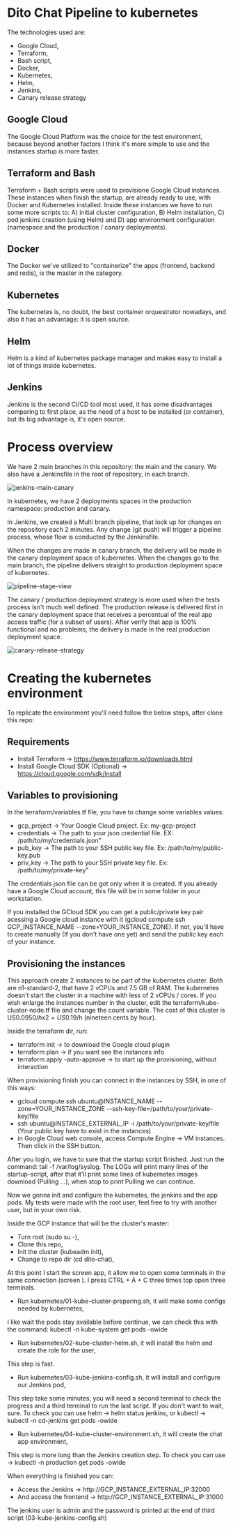 # Dito Chat Pipeline to kubernetes

The technologies used are:
 - Google Cloud,
 - Terraform,
 - Bash script,
 - Docker,
 - Kubernetes,
 - Helm,
 - Jenkins,
 - Canary release strategy


## Google Cloud
The Google Cloud Platform was the choice for the test environment, because beyond another factors I think it's more simple to use and the instances startup is more faster.

Terraform and Bash
------------------
Terraform + Bash scripts were used to provisione Google Cloud instances. These instances when finish the startup, are already ready to use, with Docker and Kubernetes installed.
Inside these instances we have to run some more scripts to: A) initial cluster configuration, B) Helm installation, C) pod jenkins creation (using Helm) and D) app environment configuration (namespace and the production / canary deployments).

Docker
------
The Docker we've utilized to "containerize" the apps (frontend, backend and redis), is the master in the category.

Kubernetes
----------
The kubernetes is, no doubt, the best container orquestrator nowadays, and also it has an advantage: it is open source.

Helm
----
Helm is a kind of kubernetes package manager and makes easy to install a lot of things inside kubernetes.

Jenkins
-------
Jenkins is the second CI/CD tool most used, it has some disadvantages comparing to first place, as the need of a host to be installed (or container), but its big advantage is, it's open source.

Process overview
================
We have 2 main branches in this repository: the main and the canary. We also have a Jenkinsfile in the root of repository, in each branch.

![jenkins-main-canary](pictures/dito-chat-main-canary.png)

In kubernetes, we have 2 deployments spaces in the production namespace: production and canary.

In Jenkins, we created a Multi branch pipeline, that look up for changes on the repository each 2 minutes.
Any change (git push) will trigger a pipeline process, whose flow is conducted by the Jenkinsfile.

When the changes are made in canary branch, the delivery will be made in the canary deployment space of kubernetes. When the changes go to the main branch, the pipeline delivers straight to production deployment space of kubernetes.

![pipeline-stage-view](pictures/pipeline-stage-view.png)

The canary / production deployment strategy is more used when the tests process isn't much well defined. The production release is delivered first in the canary deployment space that receives a percentual of the real app access traffic (for a subset of users). After verify that app is 100% functional and no problems, the delivery is made in the real production deployment space.

![canary-release-strategy](pictures/canary-release-strategy.png)



# Creating the kubernetes environment


To replicate the environment you'll need follow the below steps, after clone this repo:

Requirements
------------

 - Install Terraform -> https://www.terraform.io/downloads.html
 - Install Google Cloud SDK (Optional) -> https://cloud.google.com/sdk/install

Variables to provisioning
-------------------------

In the terraform/variables.tf file, you have to change some variables values:

 - gcp_project -> Your Google Cloud project. Ex: my-gcp-project
 - credentials -> The path to your json credential file. EX: /path/to/my/credentials.json"
 - pub_key -> The path to your SSH public key file. Ex: /path/to/my/public-key.pub
 - priv_key -> The path to your SSH private key file. Ex: /path/to/my/private-key"


The credentials json file can be got only when it is created. If you already have a Google Cloud account, this file will be in some folder in your workstation.

If you installed the GCloud SDK you can get a public/private key pair acessing a Google cloud instance with it (gcloud compute ssh GCP_INSTANCE_NAME --zone=YOUR_INSTANCE_ZONE). If not, you'll have to create manually (If you don't have one yet) and send the public key each of your instance.


Provisioning the instances
--------------------------

This approach create 2 instances to be part of the kubernetes cluster.
Both are n1-standard-2, that have 2 vCPUs and 7.5 GB of RAM. The kubernetes doesn't start the cluster in a machine with less of 2 vCPUs / cores.
If you wish enlarge the instances number in the cluster, edit the terraform/kube-cluster-node.tf file and change the count variable.
The cost of this cluster is US$0.0950/h x 2 = US$0.19/h (nineteen cents by hour).


Inside the terraform dir, run:

 - terraform init -> to download the Google cloud plugin
 - terraform plan -> if you want see the instances info
 - terraform apply -auto-approve -> to start up the provisioning, without interaction


When provisioning finish you can connect in the instances by SSH, in one of this ways:

 - gcloud compute ssh ubuntu@INSTANCE_NAME --zone=YOUR_INSTANCE_ZONE --ssh-key-file=/path/to/your/private-key/file
 - ssh ubuntu@INSTANCE_EXTERNAL_IP -i /path/to/your/private-key/file (Your public key have to exist in the instances)
 - in Google Cloud web console, access Compute Engine -> VM instances. Then click in the SSH button.

After you login, we have to sure that the startup script finished. Just run the command: tail -f /var/log/syslog.
The LOGs will print many lines of the startup-script, after that it'll print some lines of kubernetes images download (Pulling ...), when stop to print Pulling we can continue.

Now we gonna init and configure the kubernetes, the jenkins and the app pods.
My tests were made with the root user, feel free to try with another user, but in your own risk.

Inside the GCP instance that will be the cluster's master:

 - Turn root (sudo su -),
 - Clone this repo,
 - Init the cluster (kubeadm init),
 - Change to repo dir (cd dito-chat),

At this point I start the screen app, it allow me to open some terminals in the same connection (screen <ENTER>).
I press CTRL + A + C three times top open three terminals.

 - Run kubernetes/01-kube-cluster-preparing.sh, it will make some configs needed by kubernetes,

I like wait the pods stay available before continue, we can check this with the command: kubectl -n kube-system get pods -owide

 - Run kubernetes/02-kube-cluster-helm.sh, it will install the helm and create the role for the user,

This step is fast.

 - Run kubernetes/03-kube-jenkins-config.sh, it will install and configure our Jenkins pod,

This step take some minutes, you will need a second terminal to check the progress and a third terminal to run the last script. If you don't want to wait, sure.
To check you can use helm -> helm status jenkins, or kubectl -> kubectl -n cd-jenkins get pods -owide

 - Run kubernetes/04-kube-cluster-environment.sh, it will create the chat app environment,

This step is more long than the Jenkins creation step. To check you can use -> kubectl -n production get pods -owide

When everything is finished you can:
 - Access the Jenkins -> http://GCP_INSTANCE_EXTERNAL_IP:32000
 - And access the frontend -> http://GCP_INSTANCE_EXTERNAL_IP:31000

The jenkins user is admin and the password is printed at the end of third script (03-kube-jenkins-config.sh)
